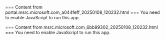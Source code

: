 === Content from portal.msrc.microsoft.com_a044feff_20250108_120232.html ===
You need to enable JavaScript to run this app.

=== Content from msrc.microsoft.com_6bb99302_20250108_120232.html ===
You need to enable JavaScript to run this app.
